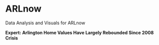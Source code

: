 # ARLnow
Data Analysis and Visuals for ARLnow

**Expert: Arlington Home Values Have Largely Rebounded Since 2008 Crisis**

